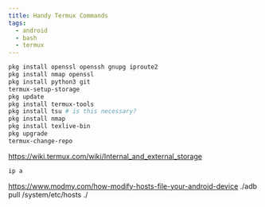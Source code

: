 ```yaml
---
title: Handy Termux Commands
tags:
  - android
  - bash
  - termux
---
```

 
```bash
pkg install openssl openssh gnupg iproute2
pkg install nmap openssl
pkg install python3 git
termux-setup-storage
pkg update
pkg install termux-tools
pkg install tsu # is this necessary?
pkg install nmap
pkg install texlive-bin
pkg upgrade
termux-change-repo
```


https://wiki.termux.com/wiki/Internal_and_external_storage

```bash
ip a
```


https://www.modmy.com/how-modify-hosts-file-your-android-device
./adb pull /system/etc/hosts ./

